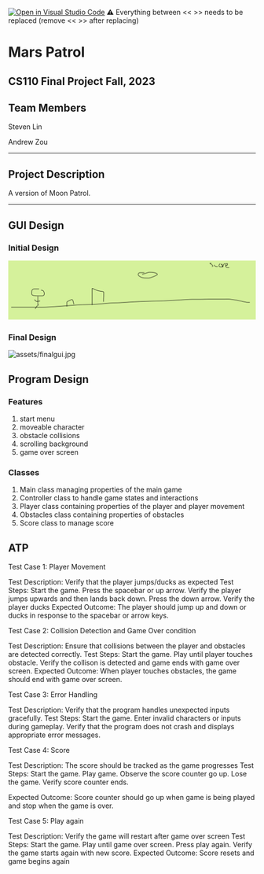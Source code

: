 [![Open in Visual Studio Code](https://classroom.github.com/assets/open-in-vscode-718a45dd9cf7e7f842a935f5ebbe5719a5e09af4491e668f4dbf3b35d5cca122.svg)](https://classroom.github.com/online_ide?assignment_repo_id=12872519&assignment_repo_type=AssignmentRepo)
:warning: Everything between << >> needs to be replaced (remove << >> after replacing)

# Mars Patrol
## CS110 Final Project  Fall, 2023

## Team Members

Steven Lin

Andrew Zou

***

## Project Description

A version  of Moon Patrol. 

***    

## GUI Design

### Initial Design

![<Screenshot 2023-11-13 at 5.57.43 PM.png>](assets/gui.jpg)

### Final Design

![assets/finalgui.jpg](<assets/Screenshot 2023-12-08 at 2.33.39 PM.png>)

## Program Design

### Features

1. start menu
2. moveable character
3. obstacle collisions
4. scrolling background
5. game over screen

### Classes

1. Main class managing properties of the main game  
2. Controller class to handle game states and interactions
3. Player class containing properties of the player and player movement 
4. Obstacles class containing properties of obstacles 
5. Score class to manage score 


## ATP

Test Case 1: Player Movement

Test Description: Verify that the player jumps/ducks as expected
Test Steps:
Start the game.
Press the spacebar or up arrow.
Verify the player jumps upwards and then lands back down.
Press the down arrow.
Verify the player ducks
Expected Outcome: The player should jump up and down or ducks in response to the spacebar or arrow keys.

Test Case 2: Collision Detection and Game Over condition

Test Description: Ensure that collisions between the player and obstacles are detected correctly.
Test Steps:
Start the game.
Play until player touches obstacle. 
Verify the collison is detected and game ends with game over screen.
Expected Outcome: When player touches obstacles, the game should end with game over screen.

Test Case 3: Error Handling

Test Description: Verify that the program handles unexpected inputs gracefully.
Test Steps:
Start the game.
Enter invalid characters or inputs during gameplay.
Verify that the program does not crash and displays appropriate error messages.

Test Case 4: Score

Test Description: The score should be tracked as the game progresses 
Test Steps:
Start the game.
Play game.
Observe the score counter go up.
Lose the game.
Verify score counter ends.

Expected Outcome: Score counter should go up when game is being played and stop when the game is over.

Test Case 5: Play again

Test Description:  Verify the game will restart after game over screen
Test Steps: 
Start the game.
Play until game over screen.
Press play again.
Verify the game starts again with new score.
Expected Outcome: Score resets and game begins again

